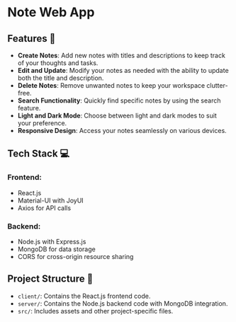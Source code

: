 # Note Web App

## Features 🚀

- **Create Notes**: Add new notes with titles and descriptions to keep track of your thoughts and tasks.
- **Edit and Update**: Modify your notes as needed with the ability to update both the title and description.
- **Delete Notes**: Remove unwanted notes to keep your workspace clutter-free.
- **Search Functionality**: Quickly find specific notes by using the search feature.
- **Light and Dark Mode**: Choose between light and dark modes to suit your preference.
- **Responsive Design**: Access your notes seamlessly on various devices.

## Tech Stack 💻

### Frontend:

- React.js
- Material-UI with JoyUI
- Axios for API calls

### Backend:

- Node.js with Express.js
- MongoDB for data storage
- CORS for cross-origin resource sharing

## Project Structure 📁

- `client/`: Contains the React.js frontend code.
- `server/`: Contains the Node.js backend code with MongoDB integration.
- `src/`: Includes assets and other project-specific files.
